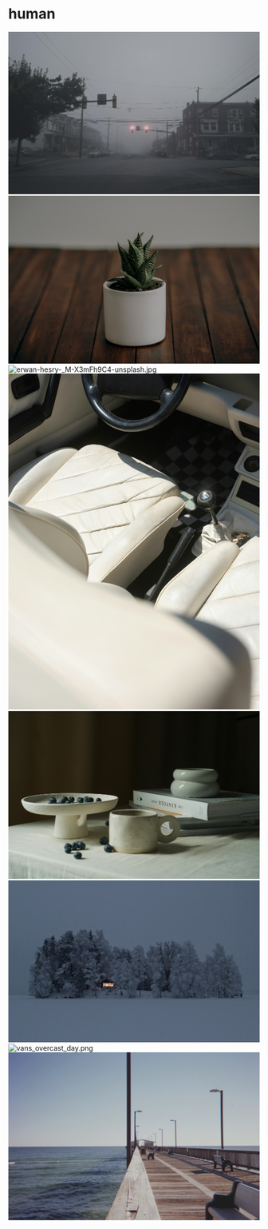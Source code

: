 # human

<img src="008-foggy-town.png" alt="008-foggy-town.png">

<img src="a_small_potted_plant_on_a_wood_surface.jpg" alt="a_small_potted_plant_on_a_wood_surface.jpg">

<img src="erwan-hesry-_M-X3mFh9C4-unsplash.jpg" alt="erwan-hesry-_M-X3mFh9C4-unsplash.jpg">

<img src="joel-timothy-ccQLzupEK10-unsplash.jpg" alt="joel-timothy-ccQLzupEK10-unsplash.jpg">

<img src="mary-skrynnikova-7VPhk7y3yIw-unsplash.jpg" alt="mary-skrynnikova-7VPhk7y3yIw-unsplash.jpg">

<img src="solitude_winter.jpg" alt="solitude_winter.jpg">

<img src="vans_overcast_day.png" alt="vans_overcast_day.png">

<img src="wooden_walkway.jpg" alt="wooden_walkway.jpg">
